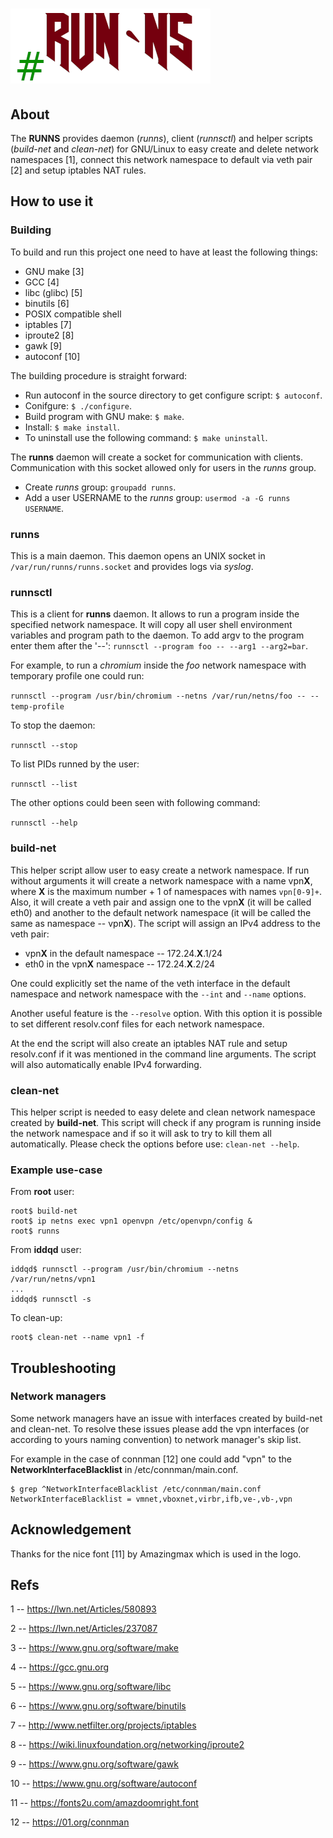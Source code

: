 # ![GitHub Logo](/img/runns-logo.png)
## About
The **RUNNS** provides daemon (*runns*), client (*runnsctl*) and helper scripts (*build-net* and *clean-net*) for GNU/Linux to
easy create and delete network namespaces [1], connect this network namespace to default via veth pair [2] and setup iptables NAT rules.

## How to use it
### Building
To build and run this project one need to have at least the following things:
* GNU make [3]
* GCC [4]
* libc (glibc) [5]
* binutils [6]
* POSIX compatible shell
* iptables [7]
* iproute2 [8]
* gawk [9]
* autoconf [10]

The building procedure is straight forward:

* Run autoconf in the source directory to get configure script: `$ autoconf`.
* Conifgure: `$ ./configure`.
* Build program with GNU make: `$ make`.
* Install: `$ make install`.
* To uninstall use the following command: `$ make uninstall`.

The **runns** daemon will create a socket for communication with clients.
Communication with this socket allowed only for users in the *runns* group.
* Create *runns* group: `groupadd runns`.
* Add a user USERNAME to the *runns* group: `usermod -a -G runns USERNAME`.
### runns
This is a main daemon. This daemon opens an UNIX socket in `/var/run/runns/runns.socket` and provides logs via *syslog*.
### runnsctl
This is a client for **runns** daemon. It allows to run a program inside the specified network namespace.
It will copy all user shell environment variables and program path to the daemon.
To add argv to the program enter them after the '--': `runnsctl --program foo -- --arg1 --arg2=bar`.

For example, to run a *chromium* inside the *foo* network namespace with temporary profile one could run:

`runnsctl --program /usr/bin/chromium --netns /var/run/netns/foo -- --temp-profile`

To stop the daemon:

`runnsctl --stop`

To list PIDs runned by the user:

`runnsctl --list`

The other options could been seen with following command:

`runnsctl --help`

### build-net
This helper script allow user to easy create a network namespace.
If run without arguments it will create a network namespace with a name vpn**X**, where **X**
is the maximum number + 1 of namespaces with names `vpn[0-9]+`. Also, it will create a veth pair and assign one
to the vpn**X** (it will be called eth0) and another to the default network namespace
(it will be called the same as namespace -- vpn**X**). The script will assign an IPv4 address to the veth pair:
* vpn**X** in the default namespace -- 172.24.**X**.1/24
* eth0 in the vpn**X** namespace -- 172.24.**X**.2/24

One could explicitly set the name of the veth interface in the default namespace and network namespace with the
`--int` and `--name` options.

Another useful feature is the `--resolve` option.
With this option it is possible to set different resolv.conf files for each network namespace.

At the end the script will also create an iptables NAT rule and setup resolv.conf if
it was mentioned in the command line arguments. The script will also automatically enable IPv4 forwarding.

### clean-net
This helper script is needed to easy delete and clean network namespace created by **build-net**.
This script will check if any program is running inside the network namespace and if so it will ask to try
to kill them all automatically.
Please check the options before use: `clean-net --help`.

### Example use-case

From **root** user:

```shell
root$ build-net
root$ ip netns exec vpn1 openvpn /etc/openvpn/config &
root$ runns
```

From **iddqd** user:
```shell
iddqd$ runnsctl --program /usr/bin/chromium --netns /var/run/netns/vpn1
...
iddqd$ runnsctl -s
```

To clean-up:
```shell
root$ clean-net --name vpn1 -f
```

## Troubleshooting

### Network managers

Some network managers have an issue with interfaces created by build-net and clean-net.
To resolve these issues please add the vpn interfaces (or according to yours naming convention)
to network manager's skip list.

For example in the case of connman [12] one could add "vpn" to the **NetworkInterfaceBlacklist**
in /etc/connman/main.conf.

```shell
$ grep ^NetworkInterfaceBlacklist /etc/connman/main.conf
NetworkInterfaceBlacklist = vmnet,vboxnet,virbr,ifb,ve-,vb-,vpn
```

## Acknowledgement

Thanks for the nice font [11] by Amazingmax which is used in the logo.

## Refs
1 -- https://lwn.net/Articles/580893

2 -- https://lwn.net/Articles/237087

3 -- https://www.gnu.org/software/make

4 -- https://gcc.gnu.org

5 -- https://www.gnu.org/software/libc

6 -- https://www.gnu.org/software/binutils

7 -- http://www.netfilter.org/projects/iptables

8 -- https://wiki.linuxfoundation.org/networking/iproute2

9 -- https://www.gnu.org/software/gawk

10 -- https://www.gnu.org/software/autoconf

11 -- https://fonts2u.com/amazdoomright.font

12 -- https://01.org/connman